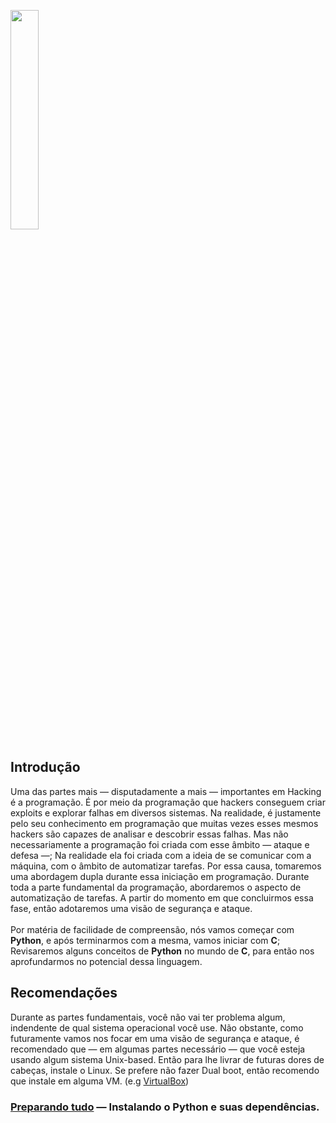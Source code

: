 <img width="30%" src="https://i.imgur.com/VATToY0.png"></img>



## Introdução

Uma das partes mais — disputadamente a mais — importantes em Hacking é a programação. É por meio da programação que hackers conseguem criar exploits e explorar falhas em diversos sistemas. Na realidade, é justamente pelo seu conhecimento em programação que muitas vezes esses mesmos hackers são capazes de analisar e descobrir essas falhas. Mas não necessariamente a programação foi criada com esse âmbito — ataque e defesa —; Na realidade ela foi criada com a ideia de se comunicar com a máquina, com o âmbito de automatizar tarefas. Por essa causa, tomaremos uma abordagem dupla durante essa iniciação em programação. Durante toda a parte fundamental da programação, abordaremos o aspecto de automatização de tarefas. A partir do momento em que concluirmos essa fase, então adotaremos uma visão de segurança e ataque.<br><br>
Por matéria de facilidade de compreensão, nós vamos começar com **Python**, e após terminarmos com a mesma, vamos iniciar com **C**; Revisaremos alguns conceitos de **Python** no mundo de **C**, para então nos aprofundarmos no potencial dessa linguagem.<br>

## Recomendações

Durante as partes fundamentais, você não vai ter problema algum, indendente de qual sistema operacional você use. Não obstante, como futuramente vamos nos focar em uma visão de segurança e ataque, é recomendado que — em algumas partes necessário — que você esteja usando algum sistema Unix-based. Então para lhe livrar de futuras dores de cabeças, instale o Linux. Se prefere não fazer Dual boot, então recomendo que instale em alguma VM. (e.g [VirtualBox](https://www.virtualbox.org/wiki/Downloads))<br>

### [Preparando tudo](intro/preparando.md) — Instalando o Python e suas dependências.



